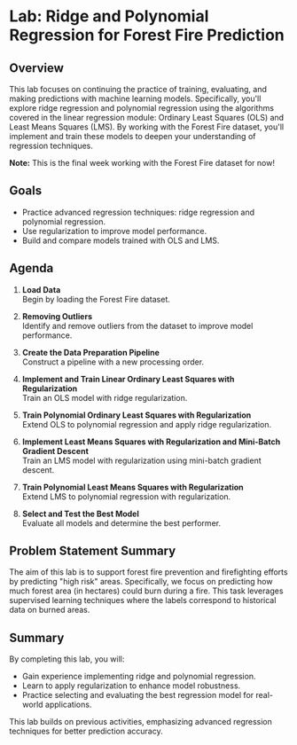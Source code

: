 # Lab: Ridge and Polynomial Regression for Forest Fire Prediction

## Overview

This lab focuses on continuing the practice of training, evaluating, and making predictions with machine learning models. Specifically, you'll explore ridge regression and polynomial regression using the algorithms covered in the linear regression module: Ordinary Least Squares (OLS) and Least Means Squares (LMS). By working with the Forest Fire dataset, you'll implement and train these models to deepen your understanding of regression techniques.

**Note:** This is the final week working with the Forest Fire dataset for now!

## Goals

- Practice advanced regression techniques: ridge regression and polynomial regression.
- Use regularization to improve model performance.
- Build and compare models trained with OLS and LMS.

## Agenda

1. **Load Data**  
   Begin by loading the Forest Fire dataset.

2. **Removing Outliers**  
   Identify and remove outliers from the dataset to improve model performance.

3. **Create the Data Preparation Pipeline**  
   Construct a pipeline with a new processing order.

4. **Implement and Train Linear Ordinary Least Squares with Regularization**  
   Train an OLS model with ridge regularization.

5. **Train Polynomial Ordinary Least Squares with Regularization**  
   Extend OLS to polynomial regression and apply ridge regularization.

6. **Implement Least Means Squares with Regularization and Mini-Batch Gradient Descent**  
   Train an LMS model with regularization using mini-batch gradient descent.

7. **Train Polynomial Least Means Squares with Regularization**  
   Extend LMS to polynomial regression with regularization.

8. **Select and Test the Best Model**  
   Evaluate all models and determine the best performer.

## Problem Statement Summary

The aim of this lab is to support forest fire prevention and firefighting efforts by predicting "high risk" areas. Specifically, we focus on predicting how much forest area (in hectares) could burn during a fire. This task leverages supervised learning techniques where the labels correspond to historical data on burned areas.

## Summary

By completing this lab, you will:
- Gain experience implementing ridge and polynomial regression.
- Learn to apply regularization to enhance model robustness.
- Practice selecting and evaluating the best regression model for real-world applications.

This lab builds on previous activities, emphasizing advanced regression techniques for better prediction accuracy.

